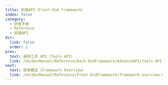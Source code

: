 ```yaml
---
title: 前端API（Front-End framework）
index: false
category:
  - 研发手册
  - Reference
  - 前端API
dir:
  link: false
  order: 2
prev:
  text: 通用工具 API（Tools API）
  link: /en/DevManual/Reference/Back-EndFramework/AdvanceAPI/tools-API.md
next:
  text: 框架概览（Framework Overview）
  link: /en/DevManual/Reference/Front-EndFramework/framework-overview.md
---
```

